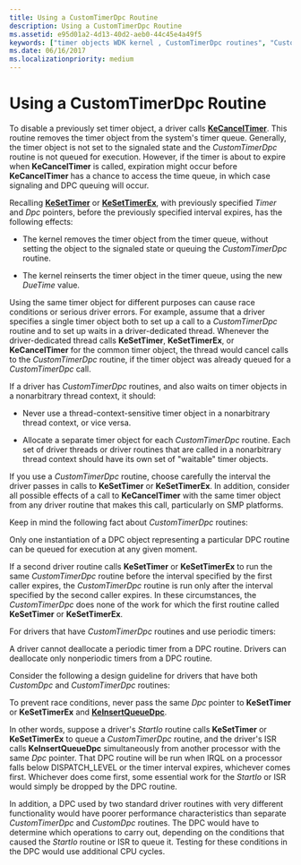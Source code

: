 ```yaml
---
title: Using a CustomTimerDpc Routine
description: Using a CustomTimerDpc Routine
ms.assetid: e95d01a2-4d13-40d2-aeb0-44c45e4a49f5
keywords: ["timer objects WDK kernel , CustomTimerDpc routines", "CustomTimerDpc", "disabling timer objects", "timer objects WDK kernel , disabling", "periodic timers WDK kernel", "queuing timer objects", "timer objects WDK kernel , expirations", "timer expirations WDK kernel", "expired timers WDK kernel"]
ms.date: 06/16/2017
ms.localizationpriority: medium
---
```


# Using a CustomTimerDpc Routine





To disable a previously set timer object, a driver calls [**KeCancelTimer**](https://docs.microsoft.com/windows-hardware/drivers/ddi/content/wdm/nf-wdm-kecanceltimer). This routine removes the timer object from the system's timer queue. Generally, the timer object is not set to the signaled state and the *CustomTimerDpc* routine is not queued for execution. However, if the timer is about to expire when **KeCancelTimer** is called, expiration might occur before **KeCancelTimer** has a chance to access the time queue, in which case signaling and DPC queuing will occur.

Recalling [**KeSetTimer**](https://docs.microsoft.com/windows-hardware/drivers/ddi/content/wdm/nf-wdm-kesettimer) or [**KeSetTimerEx**](https://docs.microsoft.com/windows-hardware/drivers/ddi/content/wdm/nf-wdm-kesettimerex), with previously specified *Timer* and *Dpc* pointers, before the previously specified interval expires, has the following effects:

-   The kernel removes the timer object from the timer queue, without setting the object to the signaled state or queuing the *CustomTimerDpc* routine.

-   The kernel reinserts the timer object in the timer queue, using the new *DueTime* value.

Using the same timer object for different purposes can cause race conditions or serious driver errors. For example, assume that a driver specifies a single timer object both to set up a call to a *CustomTimerDpc* routine and to set up waits in a driver-dedicated thread. Whenever the driver-dedicated thread calls **KeSetTimer**, **KeSetTimerEx**, or **KeCancelTimer** for the common timer object, the thread would cancel calls to the *CustomTimerDpc* routine, if the timer object was already queued for a *CustomTimerDpc* call.

If a driver has *CustomTimerDpc* routines, and also waits on timer objects in a nonarbitrary thread context, it should:

-   Never use a thread-context-sensitive timer object in a nonarbitrary thread context, or vice versa.

-   Allocate a separate timer object for each *CustomTimerDpc* routine. Each set of driver threads or driver routines that are called in a nonarbitrary thread context should have its own set of "waitable" timer objects.

If you use a *CustomTimerDpc* routine, choose carefully the interval the driver passes in calls to **KeSetTimer** or **KeSetTimerEx**. In addition, consider all possible effects of a call to **KeCancelTimer** with the same timer object from any driver routine that makes this call, particularly on SMP platforms.

Keep in mind the following fact about *CustomTimerDpc* routines:

Only one instantiation of a DPC object representing a particular DPC routine can be queued for execution at any given moment.

If a second driver routine calls **KeSetTimer** or **KeSetTimerEx** to run the same *CustomTimerDpc* routine before the interval specified by the first caller expires, the *CustomTimerDpc* routine is run only after the interval specified by the second caller expires. In these circumstances, the *CustomTimerDpc* does none of the work for which the first routine called **KeSetTimer** or **KeSetTimerEx**.

For drivers that have *CustomTimerDpc* routines and use periodic timers:

A driver cannot deallocate a periodic timer from a DPC routine. Drivers can deallocate only nonperiodic timers from a DPC routine.

Consider the following a design guideline for drivers that have both *CustomDpc* and *CustomTimerDpc* routines:

To prevent race conditions, never pass the same *Dpc* pointer to **KeSetTimer** or **KeSetTimerEx** and [**KeInsertQueueDpc**](https://docs.microsoft.com/windows-hardware/drivers/ddi/content/wdm/nf-wdm-keinsertqueuedpc).

In other words, suppose a driver's *StartIo* routine calls **KeSetTimer** or **KeSetTimerEx** to queue a *CustomTimerDpc* routine, and the driver's ISR calls **KeInsertQueueDpc** simultaneously from another processor with the same *Dpc* pointer. That DPC routine will be run when IRQL on a processor falls below DISPATCH\_LEVEL or the timer interval expires, whichever comes first. Whichever does come first, some essential work for the *StartIo* or ISR would simply be dropped by the DPC routine.

In addition, a DPC used by two standard driver routines with very different functionality would have poorer performance characteristics than separate *CustomTimerDpc* and *CustomDpc* routines. The DPC would have to determine which operations to carry out, depending on the conditions that caused the *StartIo* routine or ISR to queue it. Testing for these conditions in the DPC would use additional CPU cycles.

 

 




